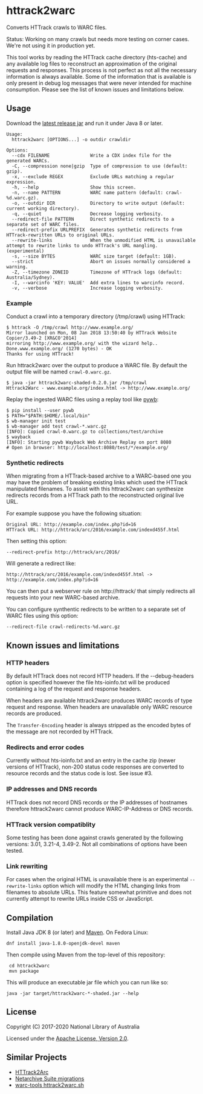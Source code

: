 # httrack2warc

Converts HTTrack crawls to WARC files.

Status: Working on many crawls but needs more testing on corner cases. We're not using it in production yet.

This tool works by reading the HTTrack cache directory (hts-cache) and any available log files to reconstruct an
approximation of the original requests and responses. This process is not perfect as not all the necessary information
is always available. Some of the information that is available is only present in debug log messages that were never
intended for machine consumption. Please see the list of known issues and limitations below.

## Usage

Download the [latest release jar](https://github.com/nla/httrack2warc/releases)
and run it under Java 8 or later.

```
Usage:
  httrack2warc [OPTIONS...] -o outdir crawldir

Options:
  --cdx FILENAME               Write a CDX index file for the generated WARCs.
  -C, --compression none|gzip  Type of compression to use (default: gzip).
  -x, --exclude REGEX          Exclude URLs matching a regular expression.
  -h, --help                   Show this screen.
  -n, --name PATTERN           WARC name pattern (default: crawl-%d.warc.gz).
  -o, --outdir DIR             Directory to write output (default: current working directory).
  -q, --quiet                  Decrease logging verbosity.
  --redirect-file PATTERN      Direct synthetic redirects to a separate set of WARC files.
  --redirect-prefix URLPREFIX  Generates synthetic redirects from HTTrack-rewritten URLs to original URLs.
  --rewrite-links              When the unmodified HTML is unavailable attempt to rewrite links to undo HTTrack's URL mangling. (experimental)
  -s, --size BYTES             WARC size target (default: 1GB).
  --strict                     Abort on issues normally considered a warning.
  -Z, --timezone ZONEID        Timezone of HTTrack logs (default: Australia/Sydney).
  -I, --warcinfo 'KEY: VALUE'  Add extra lines to warcinfo record.
  -v, --verbose                Increase logging verbosity.
```

### Example

Conduct a crawl into a temporary directory (/tmp/crawl) using HTTrack:

    $ httrack -O /tmp/crawl http://www.example.org/
    Mirror launched on Mon, 08 Jan 2018 13:50:40 by HTTrack Website Copier/3.49-2 [XR&CO'2014]
    mirroring http://www.example.org/ with the wizard help..
    Done.www.example.org/ (1270 bytes) - OK
    Thanks for using HTTrack!

Run httrack2warc over the output to produce a WARC file. By default the output file will be named `crawl-0.warc.gz`.

    $ java -jar httrack2warc-shaded-0.2.0.jar /tmp/crawl
    Httrack2Warc - www.example.org/index.html -> http://www.example.org/

Replay the ingested WARC files using a replay tool like [pywb](https://github.com/ikreymer/pywb):

    $ pip install --user pywb
    $ PATH="$PATH:$HOME/.local/bin"
    $ wb-manager init test
    $ wb-manager add test crawl-*.warc.gz
    [INFO]: Copied crawl-0.warc.gz to collections/test/archive
    $ wayback
    [INFO]: Starting pywb Wayback Web Archive Replay on port 8080
    # Open in browser: http://localhost:8080/test/*/example.org/

### Synthetic redirects

When migrating from a HTTrack-based archive to a WARC-based one you may have the problem of breaking existing links
which used the HTTrack manipulated filenames. To assist with this httrack2warc can synthesize redirects records from a
HTTrack path to the reconstructed original live URL.

For example suppose you have the following situation:
  
    Original URL: http://example.com/index.php?id=16
    HTTrack URL: http://httrack/arc/2016/example.com/indexd455f.html

Then setting this option:

    --redirect-prefix http://httrack/arc/2016/

Will generate a redirect like:

    http://httrack/arc/2016/example.com/indexd455f.html -> http://example.com/index.php?id=16
    
You can then put a webserver rule on http://httrack/ that simply redirects all requests into your new WARC-based
archive.

You can configure synthentic redirects to be written to a separate set of WARC files using this option:

    --redirect-file crawl-redirects-%d.warc.gz

## Known issues and limitations

### HTTP headers

By default HTTrack does not record HTTP headers. If the --debug-headers option is specified however the file
hts-ioinfo.txt will be produced containing a log of the request and response headers.

When headers are available httrack2warc produces WARC records of type request and response. When headers are unavailable
only WARC resource records are produced.

The `Transfer-Encoding` header is always stripped as the encoded bytes of the message are not recorded by HTTrack.

### Redirects and error codes

Currently without hts-ioinfo.txt and an entry in the cache zip (newer versions of HTTrack), non-200 status code 
responses are converted to resource records and the status code is lost. See issue #3. 

### IP addresses and DNS records

HTTrack does not record DNS records or the IP addresses of hostnames therefore httrack2warc cannot produce
WARC-IP-Address or DNS records.

### HTTrack version compatiblity

Some testing has been done against crawls generated by the following versions: 3.01, 3.21-4, 3.49-2. Not all combinations
of options have been tested.

### Link rewriting

For cases when the original HTML is unavailable there is an experimental ``--rewrite-links`` option which will modify
the HTML changing links from filenames to absolute URLs. This feature somewhat primitive and does not currently 
attempt to rewrite URLs inside CSS or JavaScript.

## Compilation

Install Java JDK 8 (or later) and [Maven](https://maven.apache.org/).  On Fedora Linux:

    dnf install java-1.8.0-openjdk-devel maven

Then compile using Maven from the top-level of this repository:

     cd httrack2warc
     mvn package

This will produce an executable jar file which you can run like so:

    java -jar target/httrack2warc-*-shaded.jar --help

## License

Copyright (C) 2017-2020 National Library of Australia

Licensed under the [Apache License, Version 2.0](LICENSE).

## Similar Projects

* [HTTrack2Arc](https://github.com/arquivo/httrack2arc)
* [Netarchive Suite migrations](https://sbforge.org/sonar/drilldown/measures/1?metric=lines&rids%5B%5D=16)
* [warc-tools httrack2warc.sh](https://code.google.com/archive/p/warc-tools/source/default/source?page=6)
